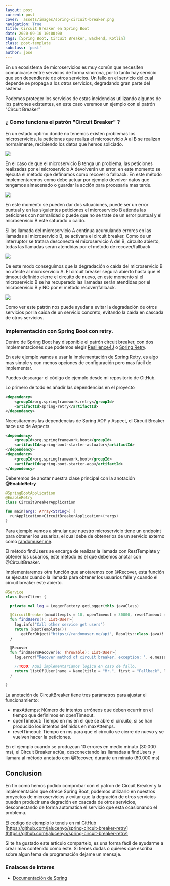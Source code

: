 ```yaml
---
layout: post
current: post
cover:  assets/images/spring-circuit-breaker.png
navigation: True
title: Circuit Breaker en Spring Boot
date: 2020-09-10 10:00:00
tags: [Spring Boot, Circuit Breaker, Backend, Kotlin]
class: post-template
subclass: 'post'
author: jose
---
```


En un ecosistema de microservicios es muy común que necesiten comunicarse entre servicios de forma sincrona, por lo tanto hay servicio que son dependiente de otros servicios. Un fallo en el servicio del cual depende se propaga a los otros servicios, degradando gran parte del sistema.

Podemos proteger los servicios de estas incidencias utilizando algunos de los patrones existentes, en este caso veremos un ejemplo con el patrón "Circuit Breaker"

### ¿ Como funciona el patrón "Circuit Breaker" ?

En un estado optimo donde no tenemos existen problemas los microservicios, la peticiones que realiza el microservicio A al B se realizan normalmente, recibiendo los datos que hemos soliciado.

![](/blog/assets/images/spring-circuit-breaker/circuit-breaker-diagram-01.png)

En el caso de que el microservicio B tenga un problema, las peticiones realizadas por el microservicio A devolverán un error, en este momento se ejecuta el método que definamos como recover o fallback. En este método implementaremos como debe actuar por ejemplo devolver datos que tengamos almacenado o guardar la acción para procesarla mas tarde.

![](/blog/assets/images/spring-circuit-breaker/circuit-breaker-diagram-02.png)

En este momento se pueden dar dos situaciones, puede ser un error puntual y en las siguientes peticiones el microservicio B atienda las peticiones con normalidad o puede que no se trate de un error puntual y el microservicio B este saturado o caído.

Si las llamada del microservicio A continua acumulando errores en las llamadas al microservicio B, se activara el circuit breaker. Como de un interruptor se tratara desconecta el microservicio A del B, circuito abierto, todas las llamadas serán atendidas por el método de recover/fallback

![](/blog/assets/images/spring-circuit-breaker/circuit-breaker-diagram-03.png)

De este modo conseguimos que la degradación o caída del microservicio B no afecte al microservicio A. El circuit breaker seguirá abierto hasta que el timeout definido cierre el circuito de nuevo, en este momento si el microservicio B se ha recuperado las llamadas serán atendidas por el microservicio B y NO por el método recover/fallback.

![](/blog/assets/images/spring-circuit-breaker/circuit-breaker-diagram-04.png)

Como ver este patrón nos puede ayudar a evitar la degradación de otros servicios por la caída de un servicio concreto, evitando la caída en cascada de otros servicios.

### Implementación con Spring Boot con retry.

Dentro de Spring Boot hay disponible el patrón circuit breaker, con dos implementaciones que podemos elegir [Resilience4J](https://github.com/resilience4j/resilience4j) o [Spring Retry](https://github.com/spring-projects/spring-retry).

En este ejemplo vamos a usar la implementación de Spring Retry, es algo mas simple y con menos opciones de configuración pero mas fácil de implementar.

Puedes descargar el código de ejemplo desde mi repositorio de GitHub.

Lo primero de todo es añadir las dependencias en el proyecto

```xml
<dependency>
    <groupId>org.springframework.retry</groupId>
    <artifactId>spring-retry</artifactId>
</dependency>
```

Necesitaremos las dependencias de Spring AOP y Aspect, el Circuit Breaker hace uso de Aspects.

```xml
<dependency>
    <groupId>org.springframework.boot</groupId>
    <artifactId>spring-boot-starter-actuator</artifactId>
</dependency>
<dependency>
    <groupId>org.springframework.boot</groupId>
    <artifactId>spring-boot-starter-aop</artifactId>
</dependency>
```

Deberemos de anotar nuestra clase principal con la anotación **@EnableRetry**

```kotlin
@SpringBootApplication
@EnableRetry
class CircuitBreakerApplication

fun main(args: Array<String>) {
  runApplication<CircuitBreakerApplication>(*args)
}
```

Para ejemplo vamos a simular que nuestro microservicio tiene un endpoint para obtener los usuarios, el cual debe de obtenerlos de un servicio externo como [randomuser.me](https://randomuser.me/api).

El método findUsers se encarga de realizar la llamada con RestTemplate y obtener los usuarios, este método es el que debemos anotar con @CircuitBreaker.

Implementaremos otra función que anotaremos con @Recover, esta función se ejecutar cuando la llamada para obtener los usuarios falle y cuando el circuit breaker este abierto.


```kotlin
@Service
class UserClient {

  private val log = LoggerFactory.getLogger(this.javaClass)

  @CircuitBreaker(maxAttempts = 10, openTimeout = 30000, resetTimeout = 60000)
  fun findUsers(): List<User>{
    log.info("Call other service get users")
    return (RestTemplate())
      .getForObject("https://randomuser.me/api", Results::class.java)!!.results!!
  }

  @Recover
  fun findUsersRecover(e: Throwable): List<User>{
    log.error("Recover method of circuit breaker, exception: ", e.message)

    //TODO: Aqui implementariamos logica en caso de fallo.
    return listOf(User(name = Name(title = "Mr.", first = "Fallback", last = ":-)")))
  }

}
```

La anotación de CircuitBreaker tiene tres parámetros para ajustar el funcionamiento:

- maxAttemps: Número de intentos erróneos que deben ocurrir en el tiempo que definimos en openTimeout.
- openTimeout: Tiempo en ms en el que se abre el circuito, si se han producido los intentos definidos en maxAttemps. 
- resetTimeout: Tiempo en ms para que el circuito se cierre de nuevo y se vuelven hacer la peticiones.

En el ejemplo cuando se produzcan 10 errores en medio minuto (30.000 ms), el Circuit Breaker actúa, desconectando las llamadas a findUsers y llamara al método anotado con @Recover, durante un minuto (60.000 ms)

## Conclusion

En fin como hemos podido comprobar con el patron de Circuit Breaker y la implementación que ofrece Spring Boot, podemos utilizarlo en nuestros proyectos de microservicios y evitar que la degración de otros servicios puedan producir una degración en cascada de otros servicios, desconectando de forma automatica el servicio que esta ocasionando el problema.

El codigo de ejemplo lo teneis en mi GitHub [https://github.com/jalucenyo/spring-circuit-breaker-retry](https://github.com/jalucenyo/spring-circuit-breaker-retry)

Si te ha gustado este articulo compartelo, es una forma fácil de ayudarme a crear mas contenido como este. Si tienes dudas o quieres que escriba sobre algun tema de programación dejame un mensaje.

### Enalaces de interes

- [Documentación de Spring](https://spring.io/projects/spring-cloud-circuitbreaker)
